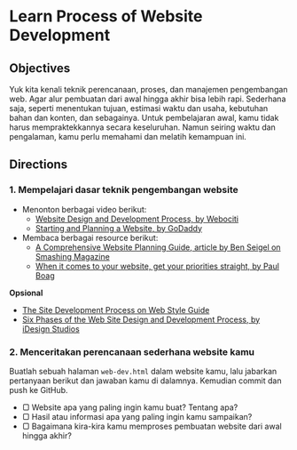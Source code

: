 # Learn Process of Website Development

## Objectives

Yuk kita kenali teknik perencanaan, proses, dan manajemen pengembangan web. Agar alur pembuatan dari awal hingga akhir bisa lebih rapi. Sederhana saja, seperti menentukan tujuan, estimasi waktu dan usaha, kebutuhan bahan dan konten, dan sebagainya. Untuk pembelajaran awal, kamu tidak harus mempraktekkannya secara keseluruhan. Namun seiring waktu dan pengalaman, kamu perlu memahami dan melatih kemampuan ini.

## Directions

### 1. Mempelajari dasar teknik pengembangan website

- Menonton berbagai video berikut:
  - [Website Design and Development Process, by Webociti](https://www.youtube.com/watch?v=gQRsgFw7tcg)
  - [Starting and Planning a Website, by GoDaddy](https://www.youtube.com/watch?v=j2SI66_gavY)
- Membaca berbagai resource berikut:
  - [A Comprehensive Website Planning Guide, article by Ben Seigel on Smashing Magazine](https://www.smashingmagazine.com/2011/06/a-comprehensive-website-planning-guide)
  - [When it comes to your website, get your priorities straight, by Paul Boag](https://boagworld.com/usability/when-it-comes-to-your-website-get-your-priorities-straight)

**Opsional**

- [The Site Development Process on Web Style Guide](http://webstyleguide.com/wsg3/1-process/7-development-process.html)
- [Six Phases of the Web Site Design and Development Process, by iDesign Studios](http://www.idesignstudios.com/faq/process)

### 2. Menceritakan perencanaan sederhana website kamu

Buatlah sebuah halaman `web-dev.html` dalam website kamu, lalu jabarkan pertanyaan berikut dan jawaban kamu di dalamnya. Kemudian commit dan push ke GitHub.

- ▢ Website apa yang paling ingin kamu buat? Tentang apa?
- ▢ Hasil atau informasi apa yang paling ingin kamu sampaikan?
- ▢ Bagaimana kira-kira kamu memproses pembuatan website dari awal hingga akhir?
